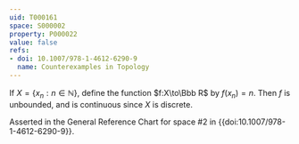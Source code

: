 ```yaml
---
uid: T000161
space: S000002
property: P000022
value: false
refs:
- doi: 10.1007/978-1-4612-6290-9
  name: Counterexamples in Topology
---
```


If $X = \{x_n : n \in \mathbb{N} \}$, define the function $f:X\to\Bbb R$ by $f(x_n)=n$.  Then $f$ is unbounded, and is continuous since $X$ is discrete.

Asserted in the General Reference Chart for space #2
in {{doi:10.1007/978-1-4612-6290-9}}.
